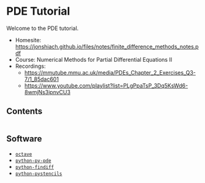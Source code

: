# PDE Tutorial

Welcome to the PDE tutorial.

- Homesite: https://jonshiach.github.io/files/notes/finite_difference_methods_notes.pdf
- Course: Numerical Methods for Partial Differential Equations II
- Recordings:
  - https://mmutube.mmu.ac.uk/media/PDEs_Chapter_2_Exercises_Q3-7/1_85dac601
  - https://www.youtube.com/playlist?list=PLgPpaTsP_3Dq5KsWd6-8wmjNs3ipnvCU3

## Contents

```{tableofcontents}
```

## Software

- [`octave`](https://archlinux.org/packages/extra/x86_64/octave)
- [`python-py-pde`](https://aur.archlinux.org/packages/python-py-pde)
- [`python-findiff`](https://aur.archlinux.org/packages/python-findiff)
- [`python-pystencils`](https://aur.archlinux.org/packages/python-pystencils)
<!-- - [`python-pystencils`](https://aur.archlinux.org/packages/python-pystencils) -->